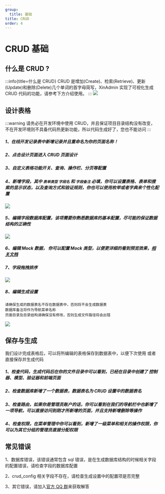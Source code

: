 ```yaml
---
group:
  title: 基础
title: CRUD
order: 4
---
```


# CRUD 基础

## 什么是 CRUD ?

:::info{title=什么是 CRUD}
CRUD 是增加(Create)、检索(Retrieve)、更新(Update)和删除(Delete)几个单词的首字母简写，XinAdmin 实现了可视化生成 CRUD 代码的功能，请参考下方介绍使用。
:::
<img src="https://xinadmin.oss-cn-beijing.aliyuncs.com/file/crud.png"/>

## 设计表格

:::warning
请务必在开发环境中使用 CRUD，并且保证项目目录结构没有改变，不在开发环境则不具备代码热更新功能，所以代码生成好了，您也不能访问
:::

##### 1、在线开发记录表中新增记录并且重命名为你的页面名称！

##### 2、点击设计页面进入 CRUD 页面设计

##### 3、自定义表格功能开关、查询、操作栏、分页等配置

##### 4、新增字段，其中 `表单类型` `字段名` 和 `字段备注` 必填，你可以设置表格、表单和搜索的显示状态，以及查询方式和验证规则，你也可以使用枚举或者字典来个性化配置

<img src="https://file.xinadmin.cn/file/crud_dataIndex.png"/>

##### 5、编辑字段数据库配置，该项需要你熟悉数据库的基本配置，尽可能的保证数据结构的正确性

<img src="https://file.xinadmin.cn/file/crud_sql.png"/>

##### 6、编辑 Mock 数据， 你可以配置 Mock 类型，以便更详细的看到预览效果，[相关文档](http://mockjs.com/examples.html)

##### 7、字段拖拽排序

<img src="https://file.xinadmin.cn/file/crud_sort.png"/>

##### 8、编辑生成设置

    请确保生成的数据表名不存在数据表中，否则将不会生成数据表
    数据库备注将作为导航菜单名称
    页面目录及目录结构请确保没有修改，否则生成文件路径将会出错

<img src="https://file.xinadmin.cn/file/crud_setting.png"/>

## 保存与生成

我们设计完成表格后，可以将所编辑的表格保存到数据表中，以便下次使用 或者直接保存并生成代码

##### 1、检查代码，生成代码后在你的文件目录中可以看到，已经在目录中创建了 控制器、模型、验证器和前端页面

##### 2、检查数据库新增了一个数据表，数据表名为 CRUD 设置中的数据表名

##### 3、检查路由，如果你是管理员账户的话，你可以看到在我们的导航栏中也新增了一项导航，可以直接访问到刚才所新增的页面，并且支持新增删除等操作

##### 4、检查权限，在菜单管理中你可以看到，新增了一级菜单和相关的操作权限，你可以为其它分组的管理员直接分配权限

## 常见错误

1、数据库错误，该错误通常包含 sql 错误，是在生成数据库结构的时候相关字段的配置错误，请检查字段的数据库配置

2、crud_config 相关字段不存在，请检查生成设置中的配置项是否完整

3、其它错误，请加入[官方 QQ 群](/introduce/author)来获取解答
